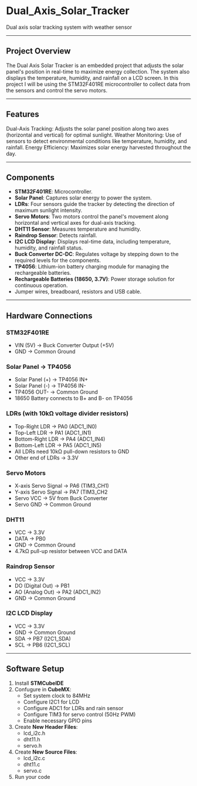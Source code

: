 # Dual_Axis_Solar_Tracker
Dual axis solar tracking system with weather sensor

---

## **Project Overview**
The Dual Axis Solar Tracker is an embedded project that adjusts the solar panel's position in real-time to maximize energy collection. The system also displays the temperature, humidity, and rainfall on a LCD screen. In this project I will be using the STM32F401RE microcontroller to collect data from the sensors and control the servo motors.

---

## **Features**
Dual-Axis Tracking: Adjusts the solar panel position along two axes (horizontal and vertical) for optimal sunlight.
Weather Monitoring: Use of sensors to detect environmental conditions like temperature, humidity, and rainfall.
Energy Efficiency: Maximizes solar energy harvested throughout the day.

---

## **Components**
- **STM32F401RE**: Microcontroller.
- **Solar Panel**: Captures solar energy to power the system.
- **LDRs**: Four sensors guide the tracker by detecting the direction of maximum sunlight intensity.
- **Servo Motors**: Two motors control the panel's movement along horizontal and vertical axes for dual-axis tracking.
- **DHT11 Sensor**: Measures temperature and humidity.
- **Raindrop Sensor**: Detects rainfall.
- **I2C LCD Display**: Displays real-time data, including temperature, humidity, and rainfall status.
- **Buck Converter DC-DC**: Regulates voltage by stepping down to the required levels for the components. 
- **TP4056**: Lithium-ion battery charging module for managing the rechargeable batteries.
- **Rechargeable Batteries (18650, 3.7V)**: Power storage solution for continuous operation.
- Jumper wires, breadboard, resistors and USB cable.

---

## **Hardware Connections**
### **STM32F401RE**
- VIN (5V) → Buck Converter Output (+5V)
- GND → Common Ground

### **Solar Panel → TP4056**
- Solar Panel (+) → TP4056 IN+
- Solar Panel (-) → TP4056 IN-
- TP4056 OUT- → Common Ground
- 18650 Battery connects to B+ and B- on TP4056

### **LDRs (with 10kΩ voltage divider resistors)**
- Top-Right LDR → PA0 (ADC1_IN0)
- Top-Left LDR → PA1 (ADC1_IN1)
- Bottom-Right LDR → PA4 (ADC1_IN4)
- Bottom-Left LDR → PA5 (ADC1_IN5)
- All LDRs need 10kΩ pull-down resistors to GND
- Other end of LDRs → 3.3V

### **Servo Motors**
- X-axis Servo Signal → PA6 (TIM3_CH1)
- Y-axis Servo Signal → PA7 (TIM3_CH2
- Servo VCC → 5V from Buck Converter
- Servo GND → Common Ground

### **DHT11**
- VCC → 3.3V
- DATA → PB0
- GND → Common Ground
- 4.7kΩ pull-up resistor between VCC and DATA

### **Raindrop Sensor**
- VCC → 3.3V
- DO (Digital Out) → PB1
- AO (Analog Out) → PA2 (ADC1_IN2)
- GND → Common Ground

### **I2C LCD Display**
- VCC → 3.3V
- GND → Common Ground
- SDA → PB7 (I2C1_SDA)
- SCL → PB6 (I2C1_SCL)

---

## **Software Setup**
1. Install **STMCubeIDE**
2. Confugure in **CubeMX**:
   - Set system clock to 84MHz
   - Configure I2C1 for LCD
   - Configure ADC1 for LDRs and rain sensor
   - Configure TIM3 for servo control (50Hz PWM)
   - Enable necessary GPIO pins
3. Create **New Header Files**:
   - lcd_i2c.h
   - dht11.h
   - servo.h
4. Create **New Source Files**:
   - lcd_i2c.c
   - dht11.c
   - servo.c
5. Run your code
